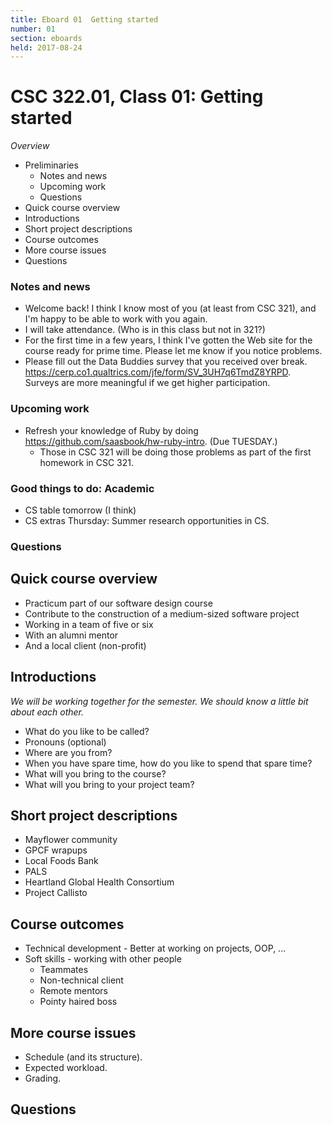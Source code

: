 ```yaml
---
title: Eboard 01  Getting started
number: 01
section: eboards
held: 2017-08-24
---
```

CSC 322.01, Class 01:  Getting started
======================================

_Overview_

* Preliminaries
    * Notes and news
    * Upcoming work
    * Questions
* Quick course overview
* Introductions
* Short project descriptions
* Course outcomes
* More course issues
* Questions

### Notes and news

* Welcome back!  I think I know most of you (at least from CSC 321), and I'm
  happy to be able to work with you again.
* I will take attendance.  (Who is in this class but not in 321?)
* For the first time in a few years, I think I've gotten the Web site for
  the course ready for prime time.  Please let me know if you notice problems.
* Please fill out the Data Buddies survey that you received over break.
  <https://cerp.co1.qualtrics.com/jfe/form/SV_3UH7q6TmdZ8YRPD>.
  Surveys are more meaningful if we get higher participation.

### Upcoming work

* Refresh your knowledge of Ruby by doing <https://github.com/saasbook/hw-ruby-intro>.  (Due TUESDAY.)
    * Those in CSC 321 will be doing those problems as part of the first
      homework in CSC 321.

### Good things to do: Academic

* CS table tomorrow (I think)
* CS extras Thursday: Summer research opportunities in CS.

### Questions

Quick course overview
---------------------

* Practicum part of our software design course
* Contribute to the construction of a medium-sized software project
* Working in a team of five or six
* With an alumni mentor
* And a local client (non-profit)

Introductions
-------------

*We will be working together for the semester.  We should know a little
bit about each other.*

* What do you like to be called?
* Pronouns (optional)
* Where are you from?
* When you have spare time, how do you like to spend that spare time?
* What will you bring to the course?
* What will you bring to your project team?

Short project descriptions
--------------------------

* Mayflower community
* GPCF wrapups
* Local Foods Bank
* PALS
* Heartland Global Health Consortium
* Project Callisto

Course outcomes
---------------

* Technical development - Better at working on projects, OOP, ...
* Soft skills - working with other people
    * Teammates
    * Non-technical client
    * Remote mentors
    * Pointy haired boss

More course issues
------------------

* Schedule (and its structure).
* Expected workload.
* Grading.

Questions
---------

